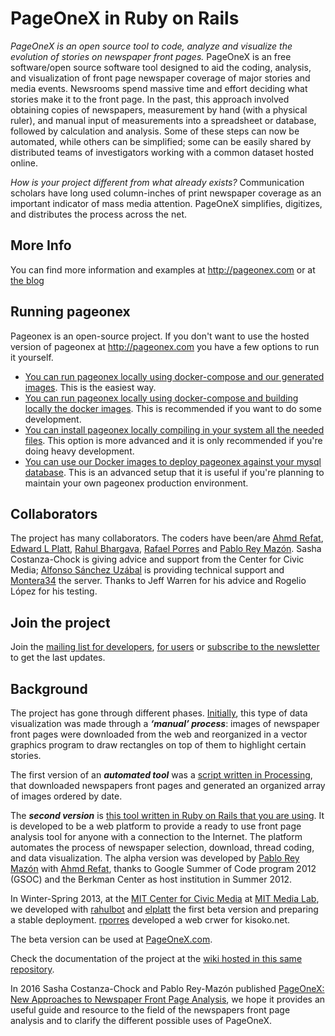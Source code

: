 PageOneX in Ruby on Rails
=========================

*PageOneX is an open source tool to code, analyze and visualize the evolution of stories on newspaper front pages.* PageOneX is an free software/open source software tool designed to aid the coding, analysis, and visualization of front page newspaper coverage of major stories and media events. Newsrooms spend massive time and effort deciding what stories make it to the front page.
In the past, this approach involved obtaining copies of newspapers, measurement by hand (with a physical ruler), and manual input of measurements into a spreadsheet or database, followed by calculation and analysis. Some of these steps can now be automated, while others can be simplified; some can be easily shared by distributed teams of investigators working with a common dataset hosted online.

*How is your project different from what already exists?* Communication scholars have long used column-inches of print newspaper coverage as an important indicator of mass media attention. PageOneX simplifies, digitizes, and distributes the process across the net.

More Info
---------

You can find more information and examples at http://pageonex.com or at [the blog](http://montera34.org/pageonex/)

Running pageonex
----------------

Pageonex is an open-source project. If you don't want to use the hosted version of pageonex at http://pageonex.com you have a few options to run it yourself.

* [You can run pageonex locally using docker-compose and our generated images](doc/docker/running-pageonex-locally-with-docker-compose.md). This is the easiest way.
* [You can run pageonex locally using docker-compose and building locally the docker images](doc/docker/development-with-docker-compose.md). This is recommended if you want to do some development.
* [You can install pageonex locally compiling in your system all the needed files](doc/local-install.md). This option is more advanced and it is only recommended if you're doing heavy development.
* [You can use our Docker images to deploy pageonex against your mysql database](doc/docker/running-pageonex-in-your-environment.md). This is an advanced setup that it is useful if you're planning to maintain your own pageonex production environment.

Collaborators
-------------

The project has many collaborators. The coders have been/are [Ahmd Refat](https://github.com/ahmdrefat), [Edward L Platt](https://github.com/elplatt), [Rahul Bhargava](https://github.com/rahulbot), [Rafael Porres](https://github.com/rporres) and [Pablo Rey Mazón](https://github.com/numeroteca). Sasha Costanza-Chock is giving advice and support from the Center for Civic Media; [Alfonso Sánchez Uzábal](http://skotperez.net/) is providing technical support and [Montera34](http://montera34.com/) the server. Thanks to Jeff Warren for his advice and Rogelio López for his testing.


Join the project
----------------

Join the [mailing list for developers](http://mailman.mit.edu/mailman/listinfo/pageonexdev), [for users](https://groups.google.com/forum/?fromgroups#!forum/pageonex) or [subscribe to the newsletter](http://montera34.org/pageonex/newsletter/) to get the last updates.


Background
----------

The project has gone through different phases. 
[Initially](http://civic.mit.edu/blog/pablo/analyzing-newspapers-front-pages), this type of data visualization was made through a ***‘manual’ process***: images of newspaper front pages were downloaded from the web and reorganized in a vector graphics program to draw rectangles on top of them to highlight certain stories.

The first version of an ***automated tool*** was a [script written in Processing](https://github.com/numeroteca/pageonex-processing)</a>, that downloaded newspapers front pages and generated an organized array of images ordered by date. 

The ***second version*** is [this tool written in Ruby on Rails that you are using](https://github.com/numeroteca/pageonex). It is developed to be a web platform to provide a ready to use front page analysis tool for anyone with a connection to the Internet. The platform automates the process of newspaper selection, download, thread coding, and data visualization. The alpha version was developed by [Pablo Rey Mazón](https://github.com/numeroteca) with [Ahmd Refat](https://github.com/ahmdrefat), thanks to Google Summer of Code program 2012 (GSOC) and the Berkman Center as host institution in Summer 2012.

In Winter-Spring 2013, at the [MIT Center for Civic Media](http://civic.mit.edu/) at [MIT Media Lab](http://media.mit.edu), we developed with [rahulbot](https://github.com/rahulbot) and [elplatt](https://github.com/elplatt) the first beta version and preparing a stable deployment. [rporres](https://github.com/rporres) developed a web crwer for kisoko.net.

The beta version can be used at [PageOneX.com](http://pageonex.com/).

Check the documentation of the project at the [wiki hosted in this same repository](https://github.com/numeroteca/pageonex/wiki).

In 2016 Sasha Costanza-Chock and Pablo Rey-Mazón published [PageOneX: New Approaches to Newspaper Front Page Analysis](http://ijoc.org/index.php/ijoc/article/view/4442), we hope it provides an useful guide and resource to the field of the newspapers front page analysis and to clarify the different possible uses of PageOneX.
